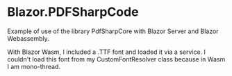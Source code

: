 # Blazor.PDFSharpCode

Example of use of the library PdfSharpCore with Blazor Server and Blazor Webassembly.

With Blazor Wasm, I included a .TTF font and loaded it via a service. I couldn't load this font from my CustomFontResolver class because in Wasm I am mono-thread. 
